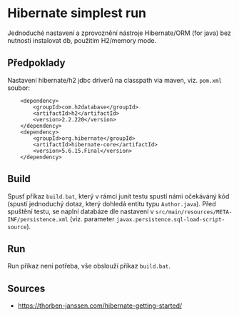 # Hibernate simplest run
Jednoduché nastavení a zprovoznění nástroje Hibernate/ORM (for java) bez nutnosti instalovat db, použitím H2/memory mode.

## Předpoklady
Nastavení hibernate/h2 jdbc driverů na classpath via maven, viz. ```pom.xml``` soubor:

```
    <dependency>
        <groupId>com.h2database</groupId>
        <artifactId>h2</artifactId>
        <version>2.2.220</version>
    </dependency>
    <dependency>
        <groupId>org.hibernate</groupId>
        <artifactId>hibernate-core</artifactId>
        <version>5.6.15.Final</version>
    </dependency>
```

## Build
Spusť příkaz ```build.bat```, který v rámci junit testu spustí námi očekáváný kód (spustí jednoduchý dotaz, který dohledá entitu typu ```Author.java```). Před spuštění testu, se naplní databáze dle nastavení v ```src/main/resources/META-INF/persistence.xml``` (viz. parameter ```javax.persistence.sql-load-script-source```).

## Run
Run příkaz není potřeba, vše obslouží příkaz ```build.bat```.

## Sources
+ https://thorben-janssen.com/hibernate-getting-started/